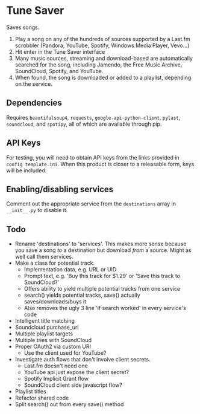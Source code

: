 Tune Saver
==========
Saves songs.

1. Play a song on any of the hundreds of sources supported by a Last.fm
scrobbler (Pandora, YouTube, Spotify, Windows Media Player, Vevo...)
2. Hit enter in the Tune Saver interface
3. Many music sources, streaming and download-based are
automatically searched for the song, including
Jamendo, the Free Music Archive, SoundCloud, Spotify, and YouTube.
4. When found, the song is downloaded or added to a playlist, depending
on the service.


Dependencies
------------
Requires `beautifulsoup4`, `requests`, `google-api-python-client`, `pylast`, 
`soundcloud`, and `spotipy`, all of which are available through pip.

API Keys
--------
For testing, you will need to obtain API keys from the links provided in
`config template.ini`. When this product is closer to a releasable form,
keys will be included.


Enabling/disabling services
---------------------------
Comment out the appropriate service from the `destinations` array in
`__init__.py` to disable it.


Todo
----
* Rename 'destinations' to 'services'. This makes more sense because you
save a song *to* a destination but download *from* a source. Might as well
call them services.
* Make a class for potential track.
    - Implementation data, e.g. URL or UID
    - Prompt text, e.g. 'Buy this track for $1.29' or 'Save this track to SoundCloud?'
    - Offers ability to yield multiple potential tracks from one service
    - search() yields potential tracks, save() actually saves/downloads/buys it
    - Also removes the ugly 3 line 'if search worked' in every service's code
* Intelligent title matching
* Soundcloud purchase_url
* Multiple playlist targets
* Multiple tries with SoundCloud
* Proper OAuth2 via custom URI
    - Use the client used for YouTube?
* Investigate auth flows that don't involve client secrets.
    - Last.fm doesn't need one
    - YouTube api just expose the client secret?
    - Spotify Implicit Grant flow
    - SoundCloud client side javascript flow?
* Playlist titles
* Refactor shared code
* Split search() out from every save() method